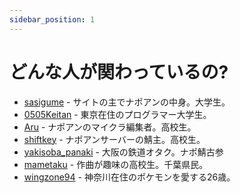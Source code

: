 ```yaml
---
sidebar_position: 1
---
```


# どんな人が関わっているの?

* [sasigume](/docs/people/sasigume) - サイトの主でナポアンの中身。大学生。
* [0505Keitan](/docs/people/0505Keitan) - 東京在住のプログラマー大学生。
* [Aru](/docs/people/aru) - ナポアンのマイクラ編集者。高校生。
* [shiftkey](/docs/people/shiftkey) - ナポアンサーバーの鯖主。高校生。
* [yakisoba_panaki](/docs/people/yakisoba_panaki) - 大阪の鉄道オタク。ナポ鯖古参
* [mametaku](/docs/people/mametaku) - 作曲が趣味の高校生。千葉県民。
* [wingzone94](/docs/people/wingzone94) - 神奈川在住のポケモンを愛する26歳。
